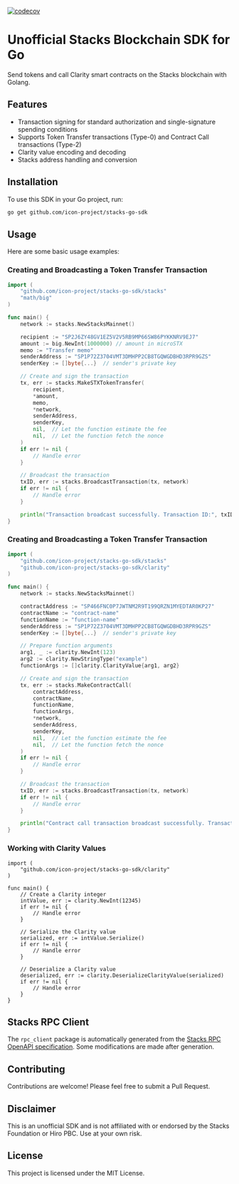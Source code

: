 [![codecov](https://codecov.io/gh/icon-project/stacks-go-sdk/graph/badge.svg?token=CvLaGibygJ)](https://codecov.io/gh/icon-project/stacks-go-sdk)

# Unofficial Stacks Blockchain SDK for Go

Send tokens and call Clarity smart contracts on the Stacks blockchain with Golang.

## Features

- Transaction signing for standard authorization and single-signature spending conditions
- Supports Token Transfer transactions (Type-0) and Contract Call transactions (Type-2)
- Clarity value encoding and decoding
- Stacks address handling and conversion

## Installation

To use this SDK in your Go project, run:

```bash
go get github.com/icon-project/stacks-go-sdk
```

## Usage
Here are some basic usage examples:

### Creating and Broadcasting a Token Transfer Transaction
```go
import (
    "github.com/icon-project/stacks-go-sdk/stacks"
    "math/big"
)

func main() {
    network := stacks.NewStacksMainnet()

    recipient := "SP2J6ZY48GV1EZ5V2V5RB9MP66SW86PYKKNRV9EJ7"
    amount := big.NewInt(1000000) // amount in microSTX
    memo := "Transfer memo"
    senderAddress := "SP1P72Z3704VMT3DMHPP2CB8TGQWGDBHD3RPR9GZS"
    senderKey := []byte{...}  // sender's private key

    // Create and sign the transaction
    tx, err := stacks.MakeSTXTokenTransfer(
        recipient,
        *amount,
        memo,
        *network,
        senderAddress,
        senderKey,
        nil,  // Let the function estimate the fee
        nil,  // Let the function fetch the nonce
    )
    if err != nil {
        // Handle error
    }

    // Broadcast the transaction
    txID, err := stacks.BroadcastTransaction(tx, network)
    if err != nil {
        // Handle error
    }

    println("Transaction broadcast successfully. Transaction ID:", txID)
}
```

### Creating and Broadcasting a Token Transfer Transaction
```go
import (
    "github.com/icon-project/stacks-go-sdk/stacks"
    "github.com/icon-project/stacks-go-sdk/clarity"
)

func main() {
    network := stacks.NewStacksMainnet()

    contractAddress := "SP466FNC0P7JWTNM2R9T199QRZN1MYEDTAR0KP27"
    contractName := "contract-name"
    functionName := "function-name"
    senderAddress := "SP1P72Z3704VMT3DMHPP2CB8TGQWGDBHD3RPR9GZS"
    senderKey := []byte{...}  // sender's private key

    // Prepare function arguments
    arg1, _ := clarity.NewInt(123)
    arg2 := clarity.NewStringType("example")
    functionArgs := []clarity.ClarityValue{arg1, arg2}

    // Create and sign the transaction
    tx, err := stacks.MakeContractCall(
        contractAddress,
        contractName,
        functionName,
        functionArgs,
        *network,
        senderAddress,
        senderKey,
        nil,  // Let the function estimate the fee
        nil,  // Let the function fetch the nonce
    )
    if err != nil {
        // Handle error
    }

    // Broadcast the transaction
    txID, err := stacks.BroadcastTransaction(tx, network)
    if err != nil {
        // Handle error
    }

    println("Contract call transaction broadcast successfully. Transaction ID:", txID)
}
```

### Working with Clarity Values
```golang
import (
    "github.com/icon-project/stacks-go-sdk/clarity"
)

func main() {
    // Create a Clarity integer
    intValue, err := clarity.NewInt(12345)
    if err != nil {
        // Handle error
    }

    // Serialize the Clarity value
    serialized, err := intValue.Serialize()
    if err != nil {
        // Handle error
    }

    // Deserialize a Clarity value
    deserialized, err := clarity.DeserializeClarityValue(serialized)
    if err != nil {
        // Handle error
    }
}
```

## Stacks RPC Client

The `rpc_client` package is automatically generated from the [Stacks RPC OpenAPI specification](https://github.com/stacks-network/stacks-core/blob/master/docs/rpc/openapi.yaml). Some modifications are made after generation.

## Contributing
Contributions are welcome! Please feel free to submit a Pull Request.

## Disclaimer
This is an unofficial SDK and is not affiliated with or endorsed by the Stacks Foundation or Hiro PBC. Use at your own risk.

## License
This project is licensed under the MIT License.
